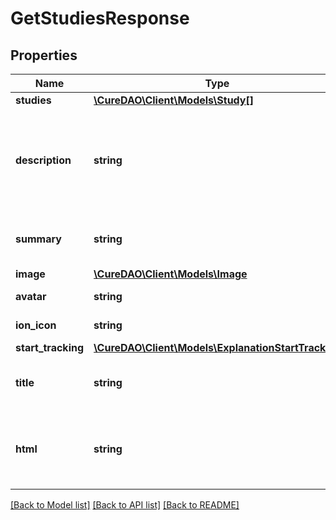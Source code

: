 # GetStudiesResponse

## Properties
Name | Type | Description | Notes
------------ | ------------- | ------------- | -------------
**studies** | [**\CureDAO\Client\Models\Study[]**](Study.md) |  | [optional] 
**description** | **string** | Ex: These factors are most predictive of Overall Mood based on your own data. | 
**summary** | **string** | Can be used as title in help info popup | 
**image** | [**\CureDAO\Client\Models\Image**](Image.md) |  | [optional] 
**avatar** | **string** | Square icon png url | [optional] 
**ion_icon** | **string** | Ex: ion-ios-person | [optional] 
**start_tracking** | [**\CureDAO\Client\Models\ExplanationStartTracking**](ExplanationStartTracking.md) |  | [optional] 
**title** | **string** | Ex: Top Predictors of Overall Mood | [optional] 
**html** | **string** | Embeddable list of study summaries with explanation at the top | [optional] 

[[Back to Model list]](../../README.md#documentation-for-models) [[Back to API list]](../../README.md#documentation-for-api-endpoints) [[Back to README]](../../README.md)
